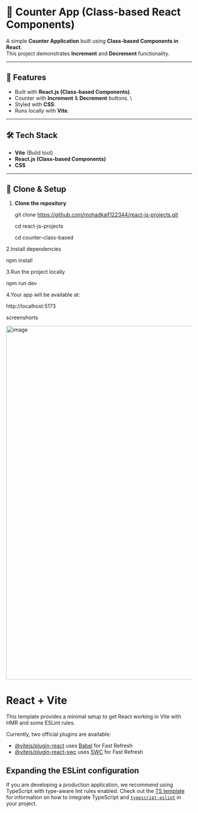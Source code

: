 # 🔢 Counter App (Class-based React Components)

A simple **Counter Application** built using **Class-based Components in React**.  
This project demonstrates **Increment** and **Decrement** functionality.

---

## 🚀 Features
- Built with **React.js (Class-based Components)**.
- Counter with **Increment** & **Decrement** buttons.
\
- Styled with **CSS**.
- Runs locally with **Vite**.

---

## 🛠️ Tech Stack
- **Vite** (Build tool)
- **React.js (Class-based Components)**
- **CSS**

---

## 📂 Clone & Setup

1. **Clone the repository**
   
   git clone https://github.com/mohadkaif122344/react-js-projects.git
   
   cd react-js-projects
   
   cd counter-class-based

2.Install dependencies

npm install


3.Run the project locally

npm run dev


4.Your app will be available at:

http://localhost:5173

screenshorts

<img width="1880" height="959" alt="image" src="https://github.com/user-attachments/assets/050f8e7c-0f47-4bd2-b5da-e1b042efe8d3" />







# React + Vite

This template provides a minimal setup to get React working in Vite with HMR and some ESLint rules.

Currently, two official plugins are available:

- [@vitejs/plugin-react](https://github.com/vitejs/vite-plugin-react/blob/main/packages/plugin-react) uses [Babel](https://babeljs.io/) for Fast Refresh
- [@vitejs/plugin-react-swc](https://github.com/vitejs/vite-plugin-react/blob/main/packages/plugin-react-swc) uses [SWC](https://swc.rs/) for Fast Refresh

## Expanding the ESLint configuration

If you are developing a production application, we recommend using TypeScript with type-aware lint rules enabled. Check out the [TS template](https://github.com/vitejs/vite/tree/main/packages/create-vite/template-react-ts) for information on how to integrate TypeScript and [`typescript-eslint`](https://typescript-eslint.io) in your project.
